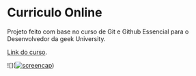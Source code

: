 # Curriculo Online

Projeto feito com base no curso de Git e Github Essencial para o Desenvolvedor da geek University.

[Link do curso](https://www.udemy.com/course/curso-de-git-e-github-essencial/).

![](<a href="https://ibb.co/QMcs5h0"><img src="https://i.ibb.co/vkB2tf9/screencap.png" alt="screencap" border="0"></a>)


